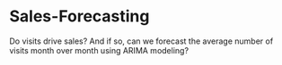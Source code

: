# Sales-Forecasting

Do visits drive sales? And if so, can we forecast the average number of visits month over month using ARIMA modeling? 


